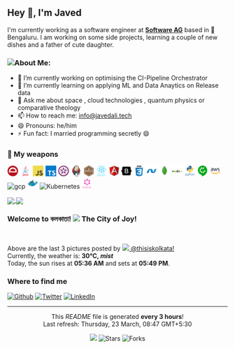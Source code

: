 <h2>Hey 👋, I'm Javed </h2>

<p>I'm currently working as a software engineer at <strong><a href="https://www.softwareag.com/">Software AG</a></strong> </strong> based in 🌁 Bengaluru. I am working on some side projects, learning a couple of new dishes and a father of cute daughter.</p>

### <img src="https://github.com/TheDudeThatCode/TheDudeThatCode/blob/master/Assets/Developer.gif" width="45px">About Me:

- 🔭 I’m currently working on optimising the CI-Pipeline Orchestrator
- 🌱 I’m currently learning on applying ML and Data Anaytics on Release data
- 💬 Ask me about space , cloud technologies , quantum physics or comparative theology
- 📫 How to reach me: info@javedali.tech
- 😄 Pronouns: he/him
- ⚡ Fun fact: I married programming secretly 😄 

<h3>🚀 My weapons </h3>
<p align="left">
<img src="https://raw.githubusercontent.com/devicons/devicon/master/icons/protractor/protractor-plain.svg" alt="vue" width="25" height="25" />
<img src="https://raw.githubusercontent.com/devicons/devicon/master/icons/java/java-original-wordmark.svg" alt="java" width="25" height="25" />
<img src="https://raw.githubusercontent.com/devicons/devicon/master/icons/javascript/javascript-original.svg" alt="javascript" width="25" height="25" />
<img src="https://raw.githubusercontent.com/devicons/devicon/master/icons/typescript/typescript-original.svg" alt="typescript" width="25" height="25" />
<img src="https://raw.githubusercontent.com/devicons/devicon/master/icons/jasmine/jasmine-plain.svg" alt="Docker" width="25" height="25" />
<img src="https://raw.githubusercontent.com/devicons/devicon/master/icons/jenkins/jenkins-original.svg" alt="Docker" width="25" height="25" />
<img src="https://raw.githubusercontent.com/devicons/devicon/master/icons/mocha/mocha-plain.svg" alt="Docker" width="25" height="25" />
<img src="https://raw.githubusercontent.com/devicons/devicon/master/icons/react/react-original-wordmark.svg" alt="react" width="25" height="25" />
<img src="https://raw.githubusercontent.com/devicons/devicon/master/icons/angularjs/angularjs-original.svg" alt="angular-js" width="25" height="25" />
<img src="https://raw.githubusercontent.com/devicons/devicon/master/icons/bootstrap/bootstrap-plain.svg" alt="bootstrap" width="25" height="25" />
<img src="https://raw.githubusercontent.com/devicons/devicon/master/icons/css3/css3-original-wordmark.svg" alt="css3" width="25" height="25" />
<img src="https://raw.githubusercontent.com/devicons/devicon/master/icons/dot-net/dot-net-original.svg" alt=".NET" width="25" height="25" />
<img src="https://raw.githubusercontent.com/devicons/devicon/master/icons/mongodb/mongodb-original.svg" alt="mongodb" width="25" height="25" />
<img src="https://raw.githubusercontent.com/devicons/devicon/master/icons/nodejs/nodejs-original-wordmark.svg" alt="nodejs" width="25" height="25" />
<img src="https://raw.githubusercontent.com/devicons/devicon/master/icons/python/python-original-wordmark.svg" alt="python" width="25" height="25" />
<img src="https://raw.githubusercontent.com/devicons/devicon/master/icons/cucumber/cucumber-plain.svg" alt="cucumber" width="25" height="25" />
<img src="https://raw.githubusercontent.com/github/explore/80688e429a7d4ef2fca1e82350fe8e3517d3494d/topics/aws/aws.png" alt="aws" width="25" height="25" />
<img src="https://www.vectorlogo.zone/logos/google_cloud/google_cloud-icon.svg" alt="gcp" width="25" height="25" />
<img src="https://raw.githubusercontent.com/devicons/devicon/master/icons/docker/docker-original.svg" alt="Docker" width="25" height="25" />
<img src="https://www.vectorlogo.zone/logos/kubernetes/kubernetes-icon.svg" alt="Kubernetes" width="25" height="25" />
<img src="https://raw.githubusercontent.com/devicons/devicon/master/icons/graphql/graphql-plain-wordmark.svg" alt="Docker" width="25" height="25" />

<p align="left">
  <a href="https://github.com/MJavedAli">
  <img height="137px" align="center" src="https://github-readme-stats.vercel.app/api?username=MJavedAli&show_icons=true&title_color=ffc857&icon_color=8ac926&text_color=daf7dc&bg_color=151515" />
</a>
<a href="https://github.com/MJavedAli">
  <img height="137px" align="center" src="https://github-readme-stats.vercel.app/api/top-langs/?username=MJavedAli&layout=compact&text_color=daf7dc&bg_color=151515" />
</a>
</p>

<h3>Welcome to কলকাতা! <img src="https://img.icons8.com/bubbles/50/000000/kolkata.png"/> The City of Joy!</h3>
<p><img width="200" src="" /> <img width="200" src="" /> <img width="200" src="" /></p>
<p>Above are the last 3 pictures posted by <a href="https://www.instagram.com/thisiskolkata/" target="_blank"><img src="https://upload.wikimedia.org/wikipedia/commons/thumb/e/e7/Instagram_logo_2016.svg/1024px-Instagram_logo_2016.svg.png" width="20"/> @thisiskolkata!</a><br/>Currently, the weather is: <b> 30°C, <i>mist</i></b></br>Today, the sun rises at <b>05:36 AM</b> and sets at <b>05:49 PM</b>.</p>
<h3>Where to find me</h3>
<p><a href="https://github.com/MJavedAli" target="_blank"><img alt="Github" src="https://img.shields.io/badge/GitHub-%2312100E.svg?&style=for-the-badge&logo=Github&logoColor=white" /></a> <a href="https://twitter.com/abuzainabx" target="_blank"><img alt="Twitter" src="https://img.shields.io/badge/twitter-%231DA1F2.svg?&style=for-the-badge&logo=twitter&logoColor=white" /></a> <a href="https://www.linkedin.com/in/javedalix" target="_blank"><img alt="LinkedIn" src="https://img.shields.io/badge/linkedin-%230077B5.svg?&style=for-the-badge&logo=linkedin&logoColor=white" /></a>
</p>

------------
<p align="center">This <i>README</i> file is generated <b>every 3 hours</b>!</br>Last refresh: Thursday, 23 March, 08:47 GMT+5:30<br /></p>
<p align="center"><img src="https://github.com/MJavedAli/MJavedAli/workflows/README%20build/badge.svg" /> <img alt="Stars" src="https://img.shields.io/github/stars/MJavedAli/MJavedAli?style=flat-square&labelColor=343b41"/> <img alt="Forks" src="https://img.shields.io/github/forks/MJavedAli/MJavedAli?style=flat-square&labelColor=343b41"/></p>
